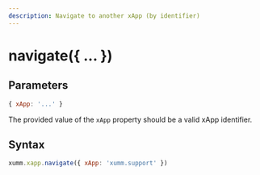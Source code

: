 ```yaml
---
description: Navigate to another xApp (by identifier)
---
```


# navigate({ ... })

## Parameters

```javascript
{ xApp: '...' }
```

The provided value of the `xApp` property should be a valid xApp identifier.

## Syntax

```javascript
xumm.xapp.navigate({ xApp: 'xumm.support' })
```

